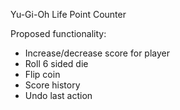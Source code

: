 Yu-Gi-Oh Life Point Counter <br>

Proposed functionality:<br>

- Increase/decrease score for player
- Roll 6 sided die <br>
- Flip coin<br>
- Score history<br>
- Undo last action<br>
